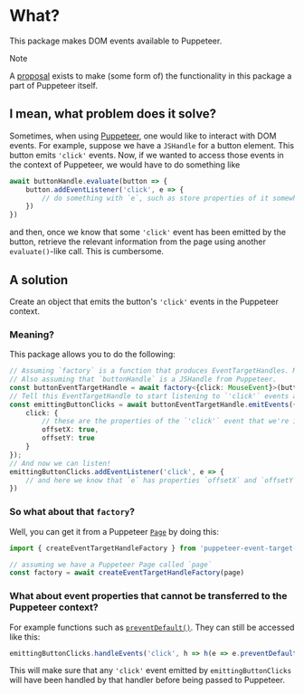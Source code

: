 # What?

This package makes DOM events available to Puppeteer.

> [!NOTE]  
> A [proposal](https://github.com/puppeteer/puppeteer/issues/13561) exists to make (some form of) the functionality in this package a part of Puppeteer itself.

## I mean, what problem does it solve?

Sometimes, when using [Puppeteer](https://pptr.dev/), one would like to interact with DOM events. For example, suppose we have a `JSHandle` for a button element. This button emits `'click'` events. Now, if we wanted to access those events in the context of Puppeteer, we would have to do something like
```ts
await buttonHandle.evaluate(button => {
    button.addEventListener('click', e => { 
        // do something with `e`, such as store properties of it somewhere
    })
})
```
and then, once we know that some `'click'` event has been emitted by the button, retrieve the relevant information from the page using another `evaluate()`-like call. This is cumbersome.

## A solution

Create an object that emits the button's `'click'` events in the Puppeteer context.

### Meaning?
This package allows you to do the following:
```ts
// Assuming `factory` is a function that produces EventTargetHandles. More on that below.
// Also assuming that `buttonHandle` is a JSHandle from Puppeteer.
const buttonEventTargetHandle = await factory<{click: MouseEvent}>(buttonHandle);
// Tell this EventTargetHandle to start listening to `'click'` events and emit them
const emittingButtonClicks = await buttonEventTargetHandle.emitEvents({
    click: {
        // these are the properties of the `'click'` event that we're interested in.
        offsetX: true,
        offsetY: true
    }
});
// And now we can listen!
emittingButtonClicks.addEventListener('click', e => {
    // and here we know that `e` has properties `offsetX` and `offsetY`, both of which are `number`s
})
```

### So what about that `factory`?

Well, you can get it from a Puppeteer [`Page`](https://pptr.dev/api/puppeteer.page) by doing this:
```ts
import { createEventTargetHandleFactory } from 'puppeteer-event-target-handle'

// assuming we have a Puppeteer Page called `page`
const factory = await createEventTargetHandleFactory(page)
```

### What about event properties that cannot be transferred to the Puppeteer context?

For example functions such as [`preventDefault()`](https://developer.mozilla.org/en-US/docs/Web/API/Event/preventDefault). They can still be accessed like this:
```ts
emittingButtonClicks.handleEvents('click', h => h(e => e.preventDefault()));
```
This will make sure that any `'click'` event emitted by `emittingButtonClicks` will have been handled by that handler before being passed to Puppeteer.

